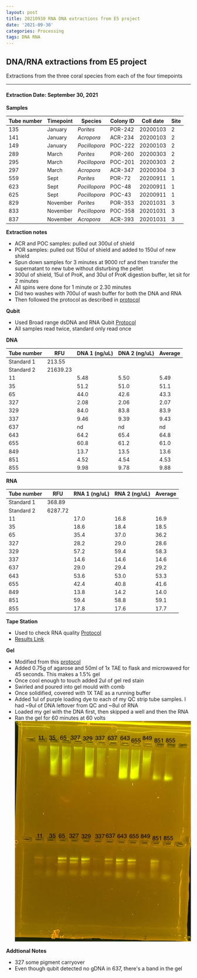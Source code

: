 ```yaml
---
layout: post
title: 20210930 RNA DNA extractions from E5 project
date: '2021-09-30'
categories: Processing
tags: DNA RNA
---
```


## DNA/RNA extractions from E5 project

Extractions from the three coral species from each of the four timepoints

---

#### Extraction Date: September 30, 2021 
**Samples**

| Tube number 	| Timepoint	   	| Species	    | Colony ID 	| Coll date		| Site       	|
|-------------	|------------	|-------------	|-------------	|-------------	|-------------	|
| 135		 	| January	 	| *Porites*		| POR-242      	| 20200103   	| 2				|
| 141			| January	 	| *Acropora*	| ACR-234	    | 20200103		| 2				|
| 149		 	| January	  	| *Pocillopora*	| POC-222    	| 20200103  	| 2				|
| 289		 	| March		 	| *Porites*		| POR-260     	| 20200303   	| 2				|
| 295			| March 		| *Pocillopora*	| POC-201	    | 20200303		| 2				|
| 297		 	| March	  		| *Acropora*	| ACR-347    	| 20200304  	| 3				|
| 559		 	| Sept		 	| *Porites*		| POR-72      	| 20200911   	| 1				|
| 623			| Sept	 		| *Pocillopora*	| POC-48	    | 20200911		| 1				|
| 625		 	| Sept		  	| *Pocillopora*	| POC-43     	| 20200911  	| 1				|
| 829		 	| November	 	| *Porites*		| POR-353   	| 20201031   	| 3				|
| 833			| November	 	| *Pocillopora*	| POC-358	    | 20201031		| 3				|
| 837		 	| November	  	| *Acropora*	| ACR-393    	| 20201031  	| 3				|

**Extraction notes**
 - ACR and POC samples: pulled out 300ul of shield
 - POR samples: pulled out 150ul of shield and added to 150ul of new shield 
 - Spun down samples for 3 minutes at 9000 rcf and then transfer the supernatant to new tube without disturbing the pellet
 - 300ul of shield, 15ul of ProK, and 30ul of ProK digestion buffer, let sit for 2 minutes
 - All spins were done for 1 minute or 2.30 minutes
 - Did two washes with 700ul of wash buffer for both the DNA and RNA
 - Then followed the protocol as described in [protocol](https://github.com/emmastrand/EmmaStrand_Notebook/blob/master/_posts/2019-05-31-Zymo-Duet-RNA-DNA-Extraction-Protocol.md)


**Qubit**
 - Used Broad range dsDNA and RNA Qubit [Protocol](https://meschedl.github.io/MESPutnam_Open_Lab_Notebook/Qubit-Protocol/)
 - All samples read twice, standard only read once
 
**DNA**

| Tube number 	| RFU		   	| DNA 1 (ng/uL) | DNA 2 (ng/uL) | Average     	|
|-------------	|------------	|-------------	|-------------	|-------------	|
| Standard 1  	| 213.55	 	| 		      	| 		      	|	         	|
| Standard 2 	| 21639.23	 	| 		    	| 		    	| 	        	|
| 11		 	|		     	| 5.48	     	| 5.50	     	| 5.49        	|
| 35		 	| 			   	| 51.2      	| 51.0        	| 51.1			|
| 65		  	|		     	| 44.0 	      	| 42.6        	| 43.3        	|
| 327		 	| 			   	| 2.08        	| 2.06        	| 2.07       	|
| 329		  	|		     	| 84.0      	| 83.8         	| 83.9        	|
| 337		 	| 			   	| 9.46       	| 9.39      	| 9.43       	|
| 637		  	|		     	| nd	       	| nd        	| nd        	|
| 643		 	| 			   	| 64.2       	| 65.4         	| 64.8       	|
| 655		  	|		     	| 60.8  	    | 61.2         	| 61.0        	|
| 849		 	| 			   	| 13.7        	| 13.5         	| 13.6        	|
| 851		  	|		     	| 4.52        	| 4.54        	| 4.53        	|
| 855		 	| 			   	| 9.98        	| 9.78         	| 9.88        	|


**RNA**


| Tube number 	| RFU		   	| RNA 1 (ng/uL) | RNA 2 (ng/uL) | Average     	|
|-------------	|------------	|-------------	|-------------	|-------------	|
| Standard 1  	| 368.89	 	| 		      	| 		      	|	         	|
| Standard 2 	| 6287.72	 	| 		    	| 		    	| 	        	|
| 11		 	|		     	| 17.0	     	| 16.8	     	| 16.9        	|
| 35		 	| 			   	| 18.6      	| 18.4        	| 18.5          |
| 65		  	|		     	| 35.4	      	| 37.0      	| 36.2       	|
| 327		 	| 			   	| 28.2       	| 29.0       	| 28.6        	|
| 329		  	|		     	| 57.2      	| 59.4         	| 58.3        	|
| 337		 	| 			   	| 14.6       	| 14.6      	| 14.6       	|
| 637		  	|		     	| 29.0       	| 29.4        	| 29.2        	|
| 643		 	| 			   	| 53.6        	| 53.0         	| 53.3       	|
| 655		  	|		     	| 42.4	     	| 40.8        	| 41.6        	|
| 849		 	| 			   	| 13.8        	| 14.2         	| 14.0        	|
| 851		  	|		     	| 59.4        	| 58.8        	| 59.1        	|
| 855		 	| 			   	| 17.8        	| 17.6         	| 17.7        	|


**Tape Station**
 - Used to check RNA quality [Protocol](https://meschedl.github.io/MESPutnam_Open_Lab_Notebook/RNA-TapeStation-Protocol/)
 - [Results Link](https://github.com/Kterpis/Putnam_Lab_Notebook/blob/95725f26e714dd7785ad14f1c1f9eb20ecf3d48f/images/tape_station/2021-09-30%20-%2013.48.52.pdf)

**Gel**
 - Modified from this [protocol](https://meschedl.github.io/MESPutnam_Open_Lab_Notebook/Gel-Protocol/)
 - Added 0.75g of agarose and 50ml of 1x TAE to flask and microwaved for 45 seconds. This makes a 1.5% gel
 - Once cool enough to touch added 2ul of gel red stain
 - Swirled and poured into gel mould with comb
 - Once solidified, covered with 1X TAE as a running buffer
 - Added 1ul of purple loading dye to each of my QC strip tube samples. I had ~9ul of DNA leftover from QC and ~8ul of RNA
 - Loaded my gel with the DNA first, then skipped a well and then the RNA
 - Ran the gel for 60 minutes at 60 volts
 ![20210930_gel.jpg](https://github.com/Kterpis/Putnam_Lab_Notebook/blob/master/images/gels/20210930_gel.jpg?raw=true)
 
 **Addtional Notes**
  - 327 some pigment carryover
  - Even though qubit detected no gDNA in 637, there's a band in the gel